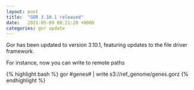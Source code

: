 ```yaml
---
layout: post
title:  "GOR 3.10.1 released"
date:   2021-05-09 08:21:20 +0000
categories: gor update
---
```

Gor has been updated to version 3.10.1, featuring updates to the file driver framework.

For instance, now you can write to remote paths

{% highlight bash %}
gor #genes# | write s3://ref_genome/genes.gorz
{% endhighlight %}

[Download]: https://github.com/gorpipe/gor/releases/tag/v3.10.1
